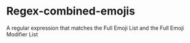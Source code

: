 # Regex-combined-emojis
A regular expression that matches the Full Emoji List and the Full Emoji Modifier List

